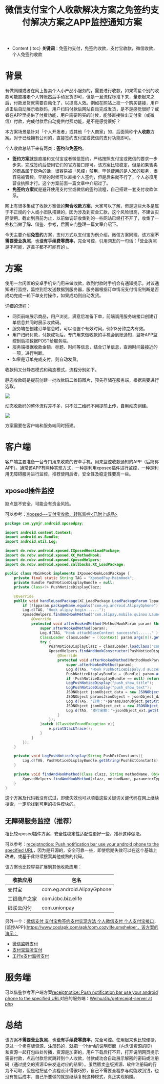 ﻿---
layout:		post
category:	"program"
title:		"微信支付宝个人收款解决方案之免签约支付解决方案之APP监控通知方案"
tags:		[android,微信,支付宝,支付,xposed]
---
- Content
{:toc}
**关键词**：免签约支付，免签约收款，支付宝收款，微信收款，个人免签约收款



# 背景

​	有做网赚或者在网上售卖个人小产品小服务的，需要进行收款，如果零星个别的收款可能直接走个人转账然后手动发货即可，但是一旦流程标准下来，量走起来之后，付款发货就需要自动化了，以提高人效。例如在网站上挂一个购买链接，用户点击后自动展示收款码，用户扫码付款后网站自动完成发货，是不是感觉很好？或者在APP里提供了付费功能，用户需要购买的时候，能够直接弹出支付宝（或微信）付款，完成付款后自动提供付费功能，是不是感觉很好？

​	本方案场景是针对「个人开发者」或其他「个人商家」的，后面简称**个人收款**方案。对于已经拥有公司的，直接签约支付宝或微信的支付功能即可。

​	个人收款总结下来有两类：**签约**和**免签约**。

- **签约方案**就是直接和支付宝或者微信签约，严格按照支付宝或微信的要求一步步来，完成签约后使用它们的官方接口即可。该方案比较稳定，但是如果售卖的商品属于灰色的话，很容易被「风控」禁用，毕竟使用的是人家的服务，很容易被管控。早期的时候可以直接个人签约，但是后来就不行了，个人必须用营业执照才行。这个方案前面一篇文章中介绍过了。
- **免签约方案**就是避开使用支付宝或微信的签约流程，自己搭建一套支付收款体系。



​	网上有很多集成了收款方案做的**聚合收款方案**，大家可以了解，但是这些大多是属于不正规的个人或小团队搭建的，因为涉及到资金汇款，这个风险很高，不建议实际使用。截止到目前为止，以前做调研收集到的一些网站已经打不开了，收集了一些权当做了解、借鉴、参考，后面专门整理一篇文章介绍下。



今天主要介绍**免签约**方案，支付方式以支付宝为例介绍，微信方案同理。该方案**不需要营业执照**，也**没有手续费零费率**，完全可控，引用网友的一句话：「营业执照是不可能，这辈子都不可能有的」。



# 方案

使用一台闲置的安卓手机专门用来做收款，收到付款时手机会有通知提示，对该通知进行监控，监控到后发送数据到服务器，服务器根据订单情况支付情况判断是否成功完成一轮下单支付操作，如果成功则自动发货。



详细的流程：

- 网页前端展示商品，用户浏览，满意后准备下单，前端调用服务端接口创建订单信息并同时展示收款码。
- 服务端在创建订单信息时，可以设置个有效时间，例如3分钟之内有效。
- 用户扫码付款，付款成功后，专门用来做收款的手机会到账通知，监听APP监控到后把数据POST给服务端。
- 服务端根据收款金额、标题、时间等信息，结合订单信息，查询时间最接近的一项，进行判断。
- 如果是订单完成支付，则自动发货。



收款码又分静态模式和动态模式，流程分别如下。



静态收款码是提前创建一批收款码二维码图片，预先存储在服务端，根据需要进行选取。

![](../../images/payMethod/personalStaticQRcode.png)



动态收款码的整体流程差不多，只不过二维码不用提前上传，自用动态创建。

![](../../images/payMethod/personalDynamicQRcode.png)



方案需要在客户端和服务端同时搭建。



# 客户端

客户端主要准备一台专门用来收款的安卓手机，用来监控收款通知的APP（后简称APP）。通常该APP有两种实现方式，一种是利用xposed插件进行监控，一种是利用无障碍服务进行监控，推荐使用后者，安全性及稳定性要高一些。

## xposed插件监控

缺点是不安全，可能会有资金风险。

可以参考：[Xposed---支付宝收款、转账监控<已附上成品>](https://www.52pojie.cn/thread-867703-1-1.html)

```java
package com.yymjr.android.xposedpay;
 
import android.content.Context;
import android.os.Bundle;
import android.util.Log;
 
import de.robv.android.xposed.IXposedHookLoadPackage;
import de.robv.android.xposed.XC_MethodHook;
import de.robv.android.xposed.XposedHelpers;
import de.robv.android.xposed.callbacks.XC_LoadPackage;
 
public class MainHook implements IXposedHookLoadPackage {
    private final static String TAG = "XposedPay-MainHook";
    private Bundle PushNoticeDisplayBundle = null;
    private Class<?> PushNoticeDisplayClazz;
 
    @Override
    public void handleLoadPackage(XC_LoadPackage.LoadPackageParam lpparam) throws Throwable {
        if (!lpparam.packageName.equals("com.eg.android.AlipayGphone")) return;
        Log.d(TAG, "Hook alipay begin......");
        XposedHelpers.findAndHookMethod("com.alipay.mobile.quinox.LauncherApplication",lpparam.classLoader, "attachBaseContext", Context.class, new XC_MethodHook() {
            @Override
            protected void afterHookedMethod(MethodHookParam param) throws Throwable {
                super.afterHookedMethod(param);
                Log.d(TAG, "Hook attachBaseContext successful......" );
                ClassLoader classLoader = ((Context) param.args[0]).getClassLoader();
                try {
                    PushNoticeDisplayClazz = classLoader.loadClass("com.alipay.mobile.rome.pushservice.integration.d");
                    XposedHelpers.findAndHookConstructor(PushNoticeDisplayClazz, Context.class, Bundle.class, new XC_MethodHook() {
                        @Override
                        protected void afterHookedMethod(MethodHookParam param) throws Throwable {
                            super.afterHookedMethod(param);
                            Log.d(TAG, "Hook PushNoticeDispaly.d successful......");
                            PushNoticeDisplayBundle = (Bundle) param.args[1];
                            if (PushNoticeDisplayBundle == null) return;
                            LogPushNoticeDisplay("push_show_title");
                            LogPushNoticeDisplay("push_show_text");
                            JSONObject jsonObject_data = new JSONObject(PushNoticeDisplayBundle.getString("push_msg_data"));
                            JSONObject paramsJsonObject = jsonObject_data.getJSONObject("params");
                            Log.d(TAG, "订单："+paramsJsonObject.getString("tradeNO"));
                            JSONObject jsonObject_ext = new JSONObject(PushNoticeDisplayBundle.getString("push_show_ext"));
                            Log.d(TAG, "支付金额："+jsonObject_ext.getString("soundValue"));
                        }
                    });
                }catch (ClassNotFoundException e){
                    e.printStackTrace();
                }
            }
        });
    }
 
    private void LogPushNoticeDisplay(String PushExtConstants){
        Log.d(TAG, PushNoticeDisplayBundle.getString(PushExtConstants));
    }
 
    private void findAndHookMethod(Class clazz, String methodName, Object... parameterTypesAndCallback){
        XposedHelpers.findAndHookMethod(clazz, methodName, parameterTypesAndCallback);
    }
}
```

这个方案及代码我没有试过，即使失效也可以顺着这些关键词关键代码在网上继续搜索，一定能找到可用的插件模块的。



## 无障碍服务监控（推荐）

相比较xposed插件方案，安全性稳定性适配性更好一些，推荐这种做法。

可以参考：[receiptnotice: Push notification bar use your android phone to the specified URL](https://github.com/c-kzxvldkhX/receiptnotice)，因为是开源的，安全可靠一些，即使后期失效可以在这个基础上改进，或基于此继续搜索其他成熟的代码。



该方案也比较容易扩展到其他收款应用：

| 收款应用     | 包名                        |
| ------------ | --------------------------- |
| 支付宝       | com.eg.android.AlipayGphone |
| 工银商户之家 | com.icbc.biz.elife          |
| 银联云闪付   | com.unionpay                |



另外一个：[微信支付 支付宝免签约支付实现方法 个人微信支付 个人支付宝接口](https://segmentfault.com/a/1190000022064367)，[监控APP](https://www.coolapk.com/apk/com.cozylife.smshelper，该方案的演示：

- [微信监听支付](http://www.liketube.cn/test/wx_pay/pay.php)
- [支付宝监听支付](http://www.liketube.cn/test/wx_pay/alipay.php)
- [工行e支付监听支付](http://www.liketube.cn/test/wx_pay/ghpay.php)



# 服务端

可以借鉴参考客户端方案[receiptnotice: Push notification bar use your android phone to the specified URL](https://github.com/c-kzxvldkhX/receiptnotice)对应的服务端：[WeihuaGu/getreceipt-server at php](https://github.com/WeihuaGu/getreceipt-server/tree/php)



# 总结

​	该方案**不需要营业执照**，也**没有手续费零费率**，完全可控。使用起来也比较便捷，见过一个卖盗版资源、注册码的，就把一个html的说明页面（内含该资源的ID）和资源一起打包四处传播，资源是加密的，用户下载后打不开，打开说明网页提示需要付款，点击付款后就跳转到个人收款，付款成功会自动展示解密的密码或注册码（通过提交的资源ID来发送对应的结果）。虽然贩卖盗版资源、软件注册码的行为不可取，但是他把这个流程设计得很巧妙，自己不需要全程参与就能收到钱，也没有售后成本，自己所要做的就是继续复制这种模式，真正实现躺赚。